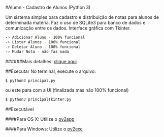 #Alumn - Cadastro de Alunos (Python 3)

Um sistema simples para cadastro e distribuição de notas para alunos de determinada matéria. Faz o uso de SQLite3 para banco de dados e comunicação entre os dados.
Interface gráfica com Tkinter.

```sh
-> Adicionar Aluno - 100% funcional
-> Listar Alunos - 100% funcional
-> Deletar Aluno - 100% funcional
-> Mudar Nota - não faz nada
```
######Mais detalhes: [clique aqui](https://github.com/GAzevedo/Alumn/commit/f5332b3e664490bb6e938c9d3f9bf975c1d5b6ee)

##Executar
No terminal, execute o arquivo:

```sh
$ python3 principal.py
```
ou este para com a UI (finalizada mas não 100% funcional)
```sh
$ python3 principalTkinter.py
```

##Executável

####Para OS X:
Utilize o [py2app](https://pythonhosted.org/py2app/)

####Para Windows:
Utilize o [py2exe](http://www.py2exe.org)
